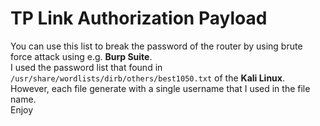 # TP Link Authorization Payload

You can use this list to break the password of the router by using brute force attack using e.g. <b>Burp Suite</b>.
<br>
I used the password list that found in <code>/usr/share/wordlists/dirb/others/best1050.txt</code> of the <b>Kali Linux</b>. However, each file generate with a single username that I used in the file name.<br>
Enjoy
